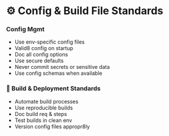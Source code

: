 
# ⚙️ Config & Build File Standards



### Config Mgmt

- Use env-specific config files
- Valid8 config on startup
- Doc all config options
- Use secure defaults
- Never commit secrets or sensitive data
- Use config schemas when available

### 🚀 Build & Deployment Standards

- Automate build processes
- Use reproducible builds
- Doc build req & steps
- Test builds in clean env
- Version config files appropr8ly
